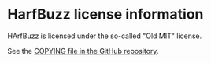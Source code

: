 # HarfBuzz license information

HArfBuzz is licensed under the so-called "Old MIT" license.

See the 
[COPYING file in the GitHub repository](https://github.com/harfbuzz/harfbuzz/blob/main/COPYING).
